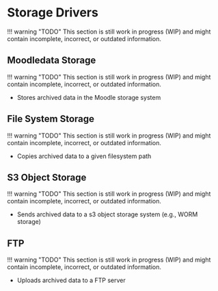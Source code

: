 # Storage Drivers

!!! warning "TODO"
    This section is still work in progress (WIP) and might contain incomplete, incorrect, or outdated information.


## Moodledata Storage

!!! warning "TODO"
    This section is still work in progress (WIP) and might contain incomplete, incorrect, or outdated information.

- Stores archived data in the Moodle storage system


## File System Storage

!!! warning "TODO"
    This section is still work in progress (WIP) and might contain incomplete, incorrect, or outdated information.

- Copies archived data to a given filesystem path


## S3 Object Storage

!!! warning "TODO"
    This section is still work in progress (WIP) and might contain incomplete, incorrect, or outdated information.

- Sends archived data to a s3 object storage system (e.g., WORM storage)


## FTP

!!! warning "TODO"
    This section is still work in progress (WIP) and might contain incomplete, incorrect, or outdated information.

- Uploads archived data to a FTP server

